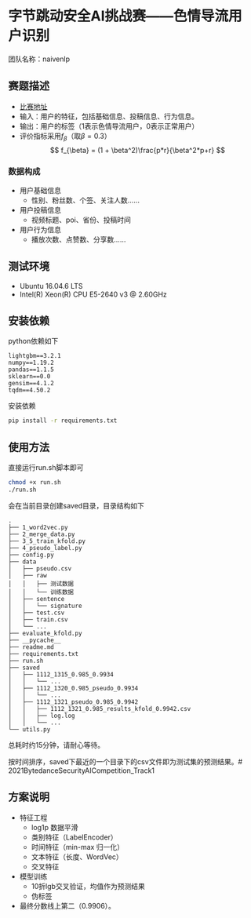 # 字节跳动安全AI挑战赛——色情导流用户识别

团队名称：naivenlp
    
## 赛题描述

- [比赛地址](https://security.bytedance.com/fe/ai-challenge#/challenge)
- 输入：用户的特征，包括基础信息、投稿信息、行为信息。
- 输出：用户的标签（1表示色情导流用户，0表示正常用户）
- 评价指标采用$f_{\beta}$（取$\beta=0.3$）
$$
f_{\beta} = (1 + \beta^2)\frac{p*r}{\beta^2*p+r}
$$
### 数据构成

- 用户基础信息
    - 性别、粉丝数、个签、关注人数……
- 用户投稿信息
    - 视频标题、poi、省份、投稿时间
- 用户行为信息
    - 播放次数、点赞数、分享数……

## 测试环境

- Ubuntu 16.04.6 LTS
- Intel(R) Xeon(R) CPU E5-2640 v3 @ 2.60GHz

## 安装依赖

python依赖如下

```
lightgbm==3.2.1
numpy==1.19.2
pandas==1.1.5
sklearn==0.0
gensim==4.1.2
tqdm==4.50.2
```

安装依赖

```sh
pip install -r requirements.txt
```

## 使用方法

直接运行run.sh脚本即可

```sh
chmod +x run.sh
./run.sh
```

会在当前目录创建saved目录，目录结构如下

```
.
├── 1_word2vec.py
├── 2_merge_data.py
├── 3_5_train_kfold.py
├── 4_pseudo_label.py
├── config.py
├── data
│   ├── pseudo.csv
│   ├── raw
│   │   ├── 测试数据
│   │   └── 训练数据
│   ├── sentence
│   │   └── signature
│   ├── test.csv
│   ├── train.csv
│   └── ...
├── evaluate_kfold.py
├── __pycache__
├── readme.md
├── requirements.txt
├── run.sh
├── saved
│   ├── 1112_1315_0.985_0.9934
│   │   └── ...
│   ├── 1112_1320_0.985_pseudo_0.9934
│   │   └── ...
│   ├── 1112_1321_pseudo_0.985_0.9942
│   │   ├── 1112_1321_0.985_results_kfold_0.9942.csv
│   │   ├── log.log
│   │   └── ...
└── utils.py
```

总耗时约15分钟，请耐心等待。

按时间排序，saved下最近的一个目录下的csv文件即为测试集的预测结果。# 2021BytedanceSecurityAICompetition_Track1

## 方案说明

- 特征工程
    - log1p 数据平滑
    - 类别特征（LabelEncoder）
    - 时间特征（min-max 归一化）
    - 文本特征（长度、WordVec）
    - 交叉特征
- 模型训练
    - 10折lgb交叉验证，均值作为预测结果
    - 伪标签
- 最终分数线上第二（0.9906）。